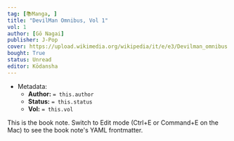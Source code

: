 ```yaml
---
tag: [📚Manga, ]
title: "DevilMan Omnibus, Vol 1"
vol: 1
author: [Gō Nagai]
publisher: J-Pop
cover: https://upload.wikimedia.org/wikipedia/it/e/e3/Devilman_omnibus.jpg
bought: True
status: Unread
editor: Kōdansha
---
```



- Metadata:
	- **Author:** `= this.author`
	- **Status:** `= this.status`
	- **Vol:** `= this.vol`

This is the book note. Switch to Edit mode (Ctrl+E or Command+E on the Mac) to see the book note's YAML frontmatter.